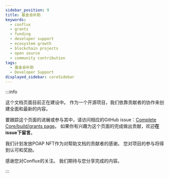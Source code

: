 ```yaml
---
sidebar_position: 9
title: 基金会补助
keywords:
  - conflux
  - grants
  - funding
  - developer support
  - ecosystem growth
  - blockchain projects
  - open source
  - community contribution
tags:
  - 基金会补助
  - Developer Support
displayed_sidebar: coreSidebar
---
```


:::info

这个文档页面目前正在建设中。 作为一个开源项目，我们依靠贡献者的协作来创建全面和最新的内容。

要跟踪这个页面的进展或参与其中，请访问相应的GitHub issue：[Complete Core/build/grants page](https://github.com/Conflux-Chain/conflux-documentation/issues/119)。 如果你有兴趣为这个页面的完成做出贡献，欢迎**在issue下留言**。

我们计划发放POAP NFT作为对帮助文档的贡献者的感谢。 您对项目的参与将得到认可和奖励。

感谢您对Conflux的关注。 我们期待与您分享完成的内容。

:::

